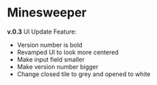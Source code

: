 # Minesweeper
**v.0.3**
UI Update
Feature:
- Version number is bold
- Revamped UI to look more centered
- Make input field smaller
- Make version number bigger
- Change closed tile to grey and opened to white